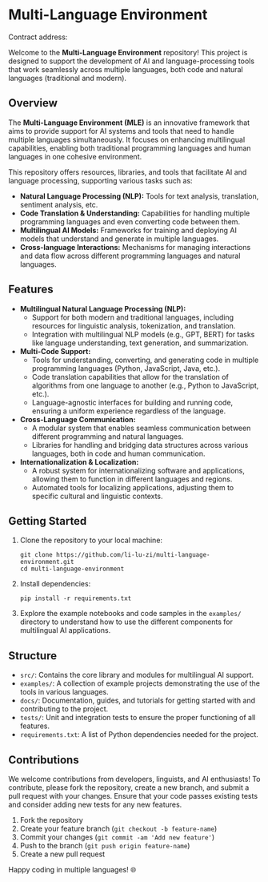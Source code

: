<h1>Multi-Language Environment</h1>

<p> Contract address: </p>

<p>Welcome to the <strong>Multi-Language Environment</strong> repository! This project is designed to support the development of AI and language-processing tools that work seamlessly across multiple languages, both code and natural languages (traditional and modern).</p>

<h2>Overview</h2>

<p>The <strong>Multi-Language Environment (MLE)</strong> is an innovative framework that aims to provide support for AI systems and tools that need to handle multiple languages simultaneously. It focuses on enhancing multilingual capabilities, enabling both traditional programming languages and human languages in one cohesive environment.</p>

<p>This repository offers resources, libraries, and tools that facilitate AI and language processing, supporting various tasks such as:</p>

<ul>
  <li><strong>Natural Language Processing (NLP):</strong> Tools for text analysis, translation, sentiment analysis, etc.</li>
  <li><strong>Code Translation & Understanding:</strong> Capabilities for handling multiple programming languages and even converting code between them.</li>
  <li><strong>Multilingual AI Models:</strong> Frameworks for training and deploying AI models that understand and generate in multiple languages.</li>
  <li><strong>Cross-language Interactions:</strong> Mechanisms for managing interactions and data flow across different programming languages and natural languages.</li>
</ul>

<h2>Features</h2>

<ul>
  <li><strong>Multilingual Natural Language Processing (NLP):</strong>
    <ul>
      <li>Support for both modern and traditional languages, including resources for linguistic analysis, tokenization, and translation.</li>
      <li>Integration with multilingual NLP models (e.g., GPT, BERT) for tasks like language understanding, text generation, and summarization.</li>
    </ul>
  </li>

  <li><strong>Multi-Code Support:</strong>
    <ul>
      <li>Tools for understanding, converting, and generating code in multiple programming languages (Python, JavaScript, Java, etc.).</li>
      <li>Code translation capabilities that allow for the translation of algorithms from one language to another (e.g., Python to JavaScript, etc.).</li>
      <li>Language-agnostic interfaces for building and running code, ensuring a uniform experience regardless of the language.</li>
    </ul>
  </li>

  <li><strong>Cross-Language Communication:</strong>
    <ul>
      <li>A modular system that enables seamless communication between different programming and natural languages.</li>
      <li>Libraries for handling and bridging data structures across various languages, both in code and human communication.</li>
    </ul>
  </li>

  <li><strong>Internationalization & Localization:</strong>
    <ul>
      <li>A robust system for internationalizing software and applications, allowing them to function in different languages and regions.</li>
      <li>Automated tools for localizing applications, adjusting them to specific cultural and linguistic contexts.</li>
    </ul>
  </li>
</ul>

<h2>Getting Started</h2>

<ol>
  <li>Clone the repository to your local machine:
    <pre><code>git clone https://github.com/li-lu-zi/multi-language-environment.git
cd multi-language-environment</code></pre>
  </li>

  <li>Install dependencies:
    <pre><code>pip install -r requirements.txt</code></pre>
  </li>

  <li>Explore the example notebooks and code samples in the <code>examples/</code> directory to understand how to use the different components for multilingual AI applications.</li>
</ol>

<h2>Structure</h2>

<ul>
  <li><code>src/</code>: Contains the core library and modules for multilingual AI support.</li>
  <li><code>examples/</code>: A collection of example projects demonstrating the use of the tools in various languages.</li>
  <li><code>docs/</code>: Documentation, guides, and tutorials for getting started with and contributing to the project.</li>
  <li><code>tests/</code>: Unit and integration tests to ensure the proper functioning of all features.</li>
  <li><code>requirements.txt</code>: A list of Python dependencies needed for the project.</li>
</ul>

<h2>Contributions</h2>

<p>We welcome contributions from developers, linguists, and AI enthusiasts! To contribute, please fork the repository, create a new branch, and submit a pull request with your changes. Ensure that your code passes existing tests and consider adding new tests for any new features.</p>

<ol>
  <li>Fork the repository</li>
  <li>Create your feature branch (<code>git checkout -b feature-name</code>)</li>
  <li>Commit your changes (<code>git commit -am 'Add new feature'</code>)</li>
  <li>Push to the branch (<code>git push origin feature-name</code>)</li>
  <li>Create a new pull request</li>
</ol>

<p>Happy coding in multiple languages! 🌐</p>
